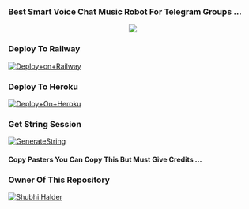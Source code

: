### Best Smart Voice Chat Music Robot For Telegram Groups ...


<p align="center"><a href="https://t.me/Clan8xofficial"><img src="https://te.legra.ph/file/749c81b47c9f8b8573c09.jpg"></a></p>




### Deploy To Railway

[![Deploy+on+Railway](https://railway.app/button.svg)](https://railway.app/new/template?template=https://github.com/LGCY-NAVYA/NAVYA&envs=API_ID,API_HASH,BOT_TOKEN,STRING_SESSION)


### Deploy To Heroku

[![Deploy+On+Heroku](https://www.herokucdn.com/deploy/button.svg)](https://heroku.com/deploy?template=https://github.com/SUSHILxPLAYER/NEHAxMUSIC)



### Get String Session

[![GenerateString](https://img.shields.io/badge/repl.it-generateString-yellowgreen)](https://replit.com/@AdityaHalder/StringSession)



#### Copy Pasters You Can Copy This But Must Give Credits ...

### Owner Of This Repository
[![Shubhi Halder](https://te.legra.ph/file/8f7fed47f705c80e738f7.jpg)](https://t.me/Shubhi8x) 
